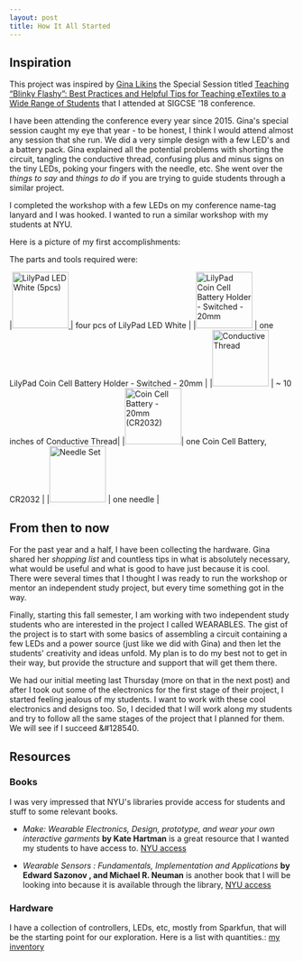 ```yaml
---
layout: post
title: How It All Started
---
```


## Inspiration

This project was inspired by [Gina Likins](https://twitter.com/lintqueen) the Special Session titled
[Teaching “Blinky Flashy”:​ ​Best Practices and Helpful Tips for Teaching eTextiles to a Wide Range of Students](https://easychair.org/smart-program/SIGCSE2018/2018-02-22.html#talk:61740) that I attended at SIGCSE '18 conference.

I have been attending the conference every year since 2015. Gina's special session caught my eye that year - to be honest, I think I would attend almost any session that she run. We did a very simple design with a few LED's and a battery pack. Gina explained all the potential problems with shorting the circuit, tangling the conductive thread, confusing plus and minus signs on the tiny LEDs, poking your fingers with the needle, etc. She went over the _things to say_ and _things to do_ if you are trying to guide students through a similar project.

I completed the workshop with a few LEDs on my conference name-tag lanyard and I was hooked. I wanted to run a similar workshop with my students at NYU.

Here is a picture of my first accomplishments:


The parts and tools required were:

|<a href="https://www.sparkfun.com/products/13902" target="_blank"><img src="https://cdn.sparkfun.com//assets/parts/1/1/5/5/5/13902-01a.jpg" alt="LilyPad LED White (5pcs)" width="100px"/> </a> | four pcs of LilyPad LED White |
|<a href="https://www.sparkfun.com/products/13883" target="_blank"><img src="https://cdn.sparkfun.com//assets/parts/1/1/5/1/7/13883-02.jpg" alt="LilyPad Coin Cell Battery Holder - Switched - 20mm" width="100px"/></a> | one LilyPad Coin Cell Battery Holder - Switched - 20mm |
|<a href="https://www.sparkfun.com/products/11791" target="_blank"><img src="https://cdn.sparkfun.com//assets/parts/8/0/7/2/11791-01.jpg" alt="Conductive Thread" width="100px"/></a> | ~ 10 inches of Conductive Thread|
|<a href="https://www.sparkfun.com/products/338" target="_blank"><img src="https://cdn.sparkfun.com//assets/parts/2/6/4/00338-07_replace.jpg" alt="Coin Cell Battery - 20mm (CR2032)" width="100px" /></a>| one Coin Cell Battery, CR2032 |
|<a href="https://www.sparkfun.com/products/10405" target="_blank"><img src="https://cdn.sparkfun.com//assets/parts/4/8/7/5/10405-04b.jpg" alt="Needle Set" width="100px"/></a> | one needle |




## From then to now

For the past year and a half, I have been collecting the hardware. Gina shared her _shopping list_ and countless tips in what is absolutely necessary, what would be useful and what is good to have just because it is cool. There were several times that I thought I was ready to run the workshop or mentor an independent study project, but every time something got in the way.

<!--more-->

Finally, starting this fall semester, I am working with two independent study students who are interested in the project I called WEARABLES. The gist of the project is to start with some basics of assembling a circuit containing a few LEDs and a power source (just like we did with Gina) and then let the students' creativity and ideas unfold. My plan is to do my best not to get in their way, but provide the structure and support that will get them there.

We had our initial meeting last Thursday (more on that in the next post) and after I took out some of the electronics for the first stage of their project, I started feeling jealous of my students. I want to work with these cool electronics and designs too. So, I decided that I will work along my students and try to follow all the same stages of the project that I planned for them. We will see if I succeed &#128540.

## Resources  

### Books

I was very impressed that NYU's libraries provide access for students and stuff
to some relevant books.

- _Make: Wearable Electronics, Design, prototype, and wear your own interactive garments_ __by Kate Hartman__ is a great resource that I wanted my students to have
access to. [NYU access](http://bobcat.library.nyu.edu/primo-explore/fulldisplay?docid=nyu_aleph005570537&context=L&vid=NYU&search_scope=all&isFrbr=true&tab=all&lang=en_US)

- _Wearable Sensors : Fundamentals, Implementation and Applications_
__by Edward Sazonov , and Michael R. Neuman__ is another book that I will be looking into because it is available through the library,
[NYU access](http://bobcat.library.nyu.edu/primo-explore/fulldisplay?docid=nyu_aleph005078991&context=L&vid=NYU&search_scope=all&isFrbr=true&tab=all&lang=en_US)

### Hardware

I have a collection of controllers, LEDs, etc, mostly from Sparkfun, that will be
the starting point for our exploration.
Here is a list with quantities.: [my inventory](https://docs.google.com/spreadsheets/d/19ONIH_OM7_h0Hxa0oVkCYaXT5N9aSgmXErQaqyvhZDA/edit?usp=sharing)

